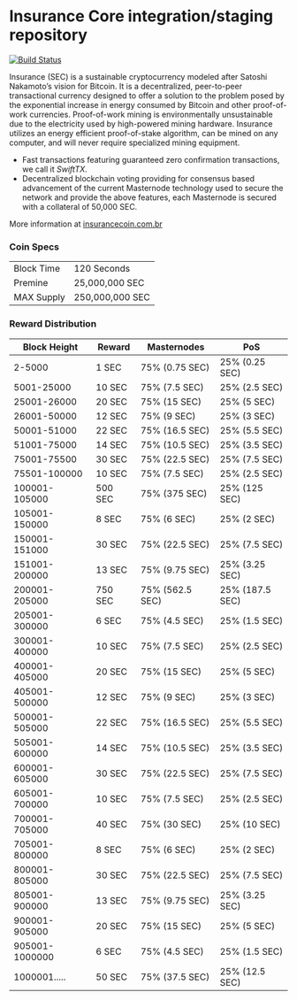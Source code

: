 Insurance Core integration/staging repository
=================================================
[![Build Status](https://travis-ci.org/laurobeleche/Ensurance.svg?branch=master)](https://travis-ci.org/laurobeleche/Ensurance)

Insurance (SEC) is a sustainable cryptocurrency modeled after Satoshi Nakamoto’s vision for Bitcoin. It is a decentralized, peer-to-peer transactional currency designed to offer a solution to the problem posed by the exponential increase in energy consumed by Bitcoin and other proof-of-work currencies. Proof-of-work mining is environmentally unsustainable due to the electricity used by high-powered mining hardware. Insurance utilizes an energy efficient proof-of-stake algorithm, can be mined on any computer, and will never require specialized mining equipment.

- Fast transactions featuring guaranteed zero confirmation transactions, we call it _SwiftTX_.
- Decentralized blockchain voting providing for consensus based advancement of the current Masternode
  technology used to secure the network and provide the above features, each Masternode is secured
  with a collateral of 50,000 SEC.

More information at [insurancecoin.com.br](http://www.insurancecoin.com.br)

### Coin Specs

|                             |                 |
|-----------------------------|-----------------|
| Block Time                  | 120 Seconds     |
| Premine                     | 25,000,000 SEC |
| MAX Supply                  | 250,000,000 SEC|

### Reward Distribution

| **Block Height**  | **Reward** | **Masternodes**  | **PoS**          |
|-------------------|------------|------------------|------------------|
| 2-5000            | 1 SEC     | 75% (0.75 SEC)  | 25% (0.25 SEC)  |
| 5001-25000        | 10 SEC    | 75% (7.5 SEC)   | 25% (2.5 SEC)   |
| 25001-26000       | 20 SEC    | 75% (15 SEC)    | 25% (5 SEC)     |
| 26001-50000       | 12 SEC    | 75% (9 SEC)     | 25% (3 SEC)     |
| 50001-51000       | 22 SEC    | 75% (16.5 SEC)  | 25% (5.5 SEC)   |
| 51001-75000       | 14 SEC    | 75% (10.5 SEC)  | 25% (3.5 SEC)   |
| 75001-75500       | 30 SEC    | 75% (22.5 SEC)  | 25% (7.5 SEC)   |
| 75501-100000      | 10 SEC    | 75% (7.5 SEC)   | 25% (2.5 SEC)   |
| 100001-105000     | 500 SEC   | 75% (375 SEC)   | 25% (125 SEC)   |
| 105001-150000     | 8 SEC     | 75% (6 SEC)     | 25% (2 SEC)     |
| 150001-151000     | 30 SEC    | 75% (22.5 SEC)  | 25% (7.5 SEC)   |
| 151001-200000     | 13 SEC    | 75% (9.75 SEC)  | 25% (3.25 SEC)  |
| 200001-205000     | 750 SEC   | 75% (562.5 SEC) | 25% (187.5 SEC) |
| 205001-300000     | 6 SEC     | 75% (4.5 SEC)   | 25% (1.5 SEC)   |
| 300001-400000     | 10 SEC    | 75% (7.5 SEC)   | 25% (2.5 SEC)   |
| 400001-405000     | 20 SEC    | 75% (15 SEC)    | 25% (5 SEC)     |
| 405001-500000     | 12 SEC    | 75% (9 SEC)     | 25% (3 SEC)     |
| 500001-505000     | 22 SEC    | 75% (16.5 SEC)  | 25% (5.5 SEC)   |
| 505001-600000     | 14 SEC    | 75% (10.5 SEC)  | 25% (3.5 SEC)   |
| 600001-605000     | 30 SEC    | 75% (22.5 SEC)  | 25% (7.5 SEC)   |
| 605001-700000     | 10 SEC    | 75% (7.5 SEC)   | 25% (2.5 SEC)   |
| 700001-705000     | 40 SEC    | 75% (30 SEC)    | 25% (10 SEC)    |
| 705001-800000     | 8 SEC     | 75% (6 SEC)     | 25% (2 SEC)     |
| 800001-805000     | 30 SEC    | 75% (22.5 SEC)  | 25% (7.5 SEC)   |
| 805001-900000     | 13 SEC    | 75% (9.75 SEC)  | 25% (3.25 SEC)  |
| 900001-905000     | 20 SEC    | 75% (15 SEC)    | 25% (5 SEC)     |
| 905001-1000000    | 6 SEC     | 75% (4.5 SEC)   | 25% (1.5 SEC)   |
| 1000001.....      | 50 SEC    | 75% (37.5 SEC)  | 25% (12.5 SEC)  |